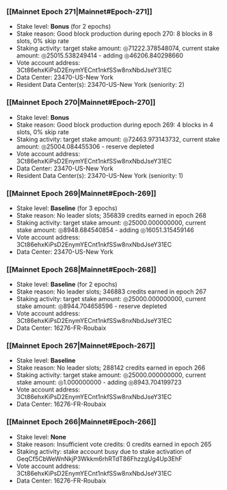 ### [[Mainnet Epoch 271|Mainnet#Epoch-271]]
* Stake level: **Bonus** (for 2 epochs)
* Stake reason: Good block production during epoch 270: 8 blocks in 8 slots, 0% skip rate
* Staking activity: target stake amount: ◎71222.378548074, current stake amount: ◎25015.538249414 - adding ◎46206.840298660
* Vote account address: 3Ct86ehxKiPsD2EnymYECnt1nkfSSw8nxNbdJseY31EC
* Data Center: 23470-US-New York
* Resident Data Center(s): 23470-US-New York (seniority: 2)
### [[Mainnet Epoch 270|Mainnet#Epoch-270]]
* Stake level: **Bonus**
* Stake reason: Good block production during epoch 269: 4 blocks in 4 slots, 0% skip rate
* Staking activity: target stake amount: ◎72463.973143732, current stake amount: ◎25004.084455306 - reserve depleted
* Vote account address: 3Ct86ehxKiPsD2EnymYECnt1nkfSSw8nxNbdJseY31EC
* Data Center: 23470-US-New York
* Resident Data Center(s): 23470-US-New York (seniority: 1)
### [[Mainnet Epoch 269|Mainnet#Epoch-269]]
* Stake level: **Baseline** (for 3 epochs)
* Stake reason: No leader slots; 356839 credits earned in epoch 268
* Staking activity: target stake amount: ◎25000.000000000, current stake amount: ◎8948.684540854 - adding ◎16051.315459146
* Vote account address: 3Ct86ehxKiPsD2EnymYECnt1nkfSSw8nxNbdJseY31EC
* Data Center: 23470-US-New York
### [[Mainnet Epoch 268|Mainnet#Epoch-268]]
* Stake level: **Baseline** (for 2 epochs)
* Stake reason: No leader slots; 346883 credits earned in epoch 267
* Staking activity: target stake amount: ◎25000.000000000, current stake amount: ◎8944.704658596 - reserve depleted
* Vote account address: 3Ct86ehxKiPsD2EnymYECnt1nkfSSw8nxNbdJseY31EC
* Data Center: 16276-FR-Roubaix
### [[Mainnet Epoch 267|Mainnet#Epoch-267]]
* Stake level: **Baseline**
* Stake reason: No leader slots; 288142 credits earned in epoch 266
* Staking activity: target stake amount: ◎25000.000000000, current stake amount: ◎1.000000000 - adding ◎8943.704199723
* Vote account address: 3Ct86ehxKiPsD2EnymYECnt1nkfSSw8nxNbdJseY31EC
* Data Center: 16276-FR-Roubaix
### [[Mainnet Epoch 266|Mainnet#Epoch-266]]
* Stake level: **None**
* Stake reason: Insufficient vote credits: 0 credits earned in epoch 265
* Staking activity: stake account busy due to stake activation of GeqCf5CbWeWnNkjP3Wkkm6rhRTdT86FhzzgUg4Up3EhF
* Vote account address: 3Ct86ehxKiPsD2EnymYECnt1nkfSSw8nxNbdJseY31EC
* Data Center: 16276-FR-Roubaix
